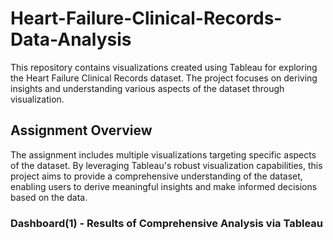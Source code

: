 # Heart-Failure-Clinical-Records-Data-Analysis

This repository contains visualizations created using Tableau for exploring the Heart Failure Clinical Records dataset. The project focuses on deriving insights and understanding various aspects of the dataset through visualization.

## Assignment Overview
The assignment includes multiple visualizations targeting specific aspects of the dataset. By leveraging Tableau's robust visualization capabilities, this project aims to provide a comprehensive understanding of the dataset, enabling users to derive meaningful insights and make informed decisions based on the data.


### Dashboard(1) - Results of Comprehensive Analysis via Tableau



